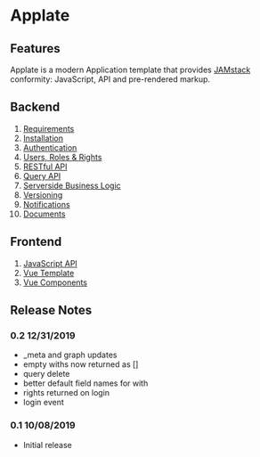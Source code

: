 # Applate

## Features

Applate is a modern Application template that provides
[JAMstack](https://jamstack.org/) conformity: JavaScript, API and pre-rendered markup. 

## Backend

1. [Requirements](Requirements.md)
1. [Installation](Installation.md)
1. [Authentication](Authentication.md)
1. [Users, Roles & Rights](Users.md)
1. [RESTful API](REST.md)
1. [Query API](Query.md)
1. [Serverside Business Logic](BusinessLogic.md)
1. [Versioning](Versioning.md)
1. [Notifications](Notifications.md)
1. [Documents](Documents.md)

## Frontend

1. [JavaScript API](api-js.md)
1. [Vue Template](vue-template.md)
1. [Vue Components](components.md)

## Release Notes

### 0.2 12/31/2019

- _meta and graph updates
- empty withs now returned as []
- query delete
- better default field names for with
- rights returned on login
- login event


### 0.1 10/08/2019

- Initial release
